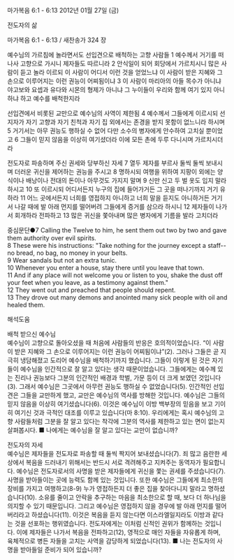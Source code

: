 마가복음 6:1 - 6:13 
2012년 01월 27일 (금)

전도자의 삶



마가복음 6:1 - 6:13 / 새찬송가 324 장


예수님의 가르침에 놀라면서도 선입견으로 배척하는 고향 사람들
1 예수께서 거기를 떠나사 고향으로 가시니 제자들도 따르니라 2 안식일이 되어 회당에서 가르치시니 많은 사람이 듣고 놀라 이르되 이 사람이 어디서 이런 것을 얻었느냐 이 사람이 받은 지혜와 그 손으로 이루어지는 이런 권능이 어찌됨이냐 3 이 사람이 마리아의 아들 목수가 아니냐 야고보와 요셉과 유다와 시몬의 형제가 아니냐 그 누이들이 우리와 함께 여기 있지 아니하냐 하고 예수를 배척한지라

선입견에서 비롯된 교만으로 예수님의 사역이 제한됨
4 예수께서 그들에게 이르시되 선지자가 자기 고향과 자기 친척과 자기 집 외에서는 존경을 받지 못함이 없느니라 하시며 5 거기서는 아무 권능도 행하실 수 없어 다만 소수의 병자에게 안수하여 고치실 뿐이었고 6 그들이 믿지 않음을 이상히 여기셨더라 이에 모든 촌에 두루 다니시며 가르치시더라

전도자로 파송하며 주신 권세와 당부하신 자세
7 열두 제자를 부르사 둘씩 둘씩 보내시며 더러운 귀신을 제어하는 권능을 주시고 8 명하시되 여행을 위하여 지팡이 외에는 양식이나 배낭이나 전대의 돈이나 아무것도 가지지 말며 9 신만 신고 두 벌 옷도 입지 말라 하시고 10 또 이르시되 어디서든지 누구의 집에 들어가거든 그 곳을 떠나기까지 거기 유하라 11 어느 곳에서든지 너희를 영접하지 아니하고 너희 말을 듣지도 아니하거든 거기서 나갈 때에 발 아래 먼지를 떨어버려 그들에게 증거를 삼으라 하시니 12 제자들이 나가서 회개하라 전파하고 13 많은 귀신을 쫓아내며 많은 병자에게 기름을 발라 고치더라 

중심문단●7 Calling the Twelve to him, he sent them out two by two and gave them authority over evil spirits.   
8 These were his instructions: "Take nothing for the journey except a staff--no bread, no bag, no money in your belts.   
9 Wear sandals but not an extra tunic.   
10 Whenever you enter a house, stay there until you leave that town.   
11 And if any place will not welcome you or listen to you, shake the dust off your feet when you leave, as a testimony against them."   
12 They went out and preached that people should repent.   
13 They drove out many demons and anointed many sick people with oil and healed them.

해석도움





배척 받으신 예수님  
예수님이 고향으로 돌아오셨을 때 처음에 사람들의 반응은 호의적이었습니다. “이 사람이 받은 지혜와 그 손으로 이루어지는 이런 권능이 어찌됨이냐”(2). 그러나 그들은 곧 지극히 냉담해졌고 도리어 예수님을 배척하기까지 했습니다. 그들이 이렇게 된 것은 자기들이 예수님을 인간적으로 잘 알고 있다는 생각 때문이었습니다. 그들에게는 예수께 있는 진리나 권능보다 그분의 인간적인 배경과 학벌, 가문 등이 더 크게 보였던 것입니다(3). 그래서 예수님은 그곳에서 아무런 권능도 행하실 수 없었습니다(5). 인간적인 선입견은 그들을 교만하게 했고, 교만은 예수님의 역사를 방해한 것입니다. 예수님은 그들의 믿지 않음을 이상히 여기셨습니다(6). 이것은 예수님이 이방 백부장의 믿음을 보고 기이히 여기신 것과 극적인 대조를 이루고 있습니다(마 8:10). 우리에게는 혹시 예수님의 고향 사람들처럼 그분을 잘 알고 있다는 착각에 그분의 역사를 제한하고 있는 면이 없는지 살펴봅시다.
■ 나에게는 예수님을 잘 알고 있다는 교만이 없습니까?

전도자의 자세  
예수님은 제자들을 전도자로 파송할 때 둘씩 짝지어 보내셨습니다(7). 죄 많고 음란한 세상에서 복음을 드러내기 위해서는 반드시 서로 격려해주고 지켜주는 동역자가 필요합니다. 예수님은 전도자로서의 사명을 받은 제자들에게 귀신을 쫓는 권세를 주셨습니다(7). 사명을 받아들이는 곳에 능력도 함께 있는 것입니다. 또한 예수님은 그들에게 최소한의 장비를 가지고 여행하고(8-9) 누가 영접하든지 더 좋은 집을 찾아다니지 말라고 명하셨습니다(10). 소유를 줄이고 안락을 추구하는 마음을 최소한으로 할 때, 보다 더 하나님을 의지할 수 있기 때문입니다. 그리고 예수님은 영접하지 않을 경우에 발 아래 먼지를 떨어버리라고 하셨습니다(11). 이것은 복음을 듣지 않는다면 이스라엘일지라도 이방과 같다는 것을 선포하는 행위였습니다. 전도자에게는 이처럼 신적인 권위가 함께하는 것입니다. 이에 제자들은 나가서 복음을 전파하고(12), 영적으로 매인 자들을 자유롭게 하며, 육체적으로 병든 자들을 고치는 사역을 감당하게 되었습니다(13).
■ 나는 전도자의 사명을 받아들일 준비가 되어 있습니까?